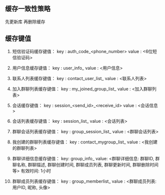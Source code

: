 ## 缓存一致性策略
先更新库 再删除缓存


## 缓存键值
1. 短信验证码缓存键值：
key : auth_code_<phone_number>
value : <6位短信验证码>


2. 用户信息缓存键值：
key : user_info_<uuid>
value : <用户信息>


3. 联系人列表缓存键值：
key : contact_user_list_<uuid>
value : <联系人列表>


4. 加入群聊列表缓存键值：
key : my_joined_group_list_<uuid>
value : <加入群聊列表>


5. 会话缓存键值：
key : session_<send_id>_<receive_id>
value : <会话信息>


6. 会话列表缓存键值：
key : session_list_<uuid>
value : <会话列表>


7. 群聊会话列表缓存键值：
key : group_session_list_<uuid>
value : <群聊会话列表>


8. 我创建的群聊列表缓存键值：
key : contact_mygroup_list_<uuid>
value : <我创建的群聊列表>


9. 群聊详细信息缓存键值：
key: group_info_<groupId>
value: <群聊详细信息: 群聊ID, 群聊名称, 群聊描述, 群聊创建时间, 群聊成员列表, 群聊更新时间, 群聊删除时间等>
有效时间: 1小时

10. 群聊成员列表缓存键值：
key : group_memberlist_<groupId>
value : <群聊成员列表: 用户ID, 昵称, 头像>
 
